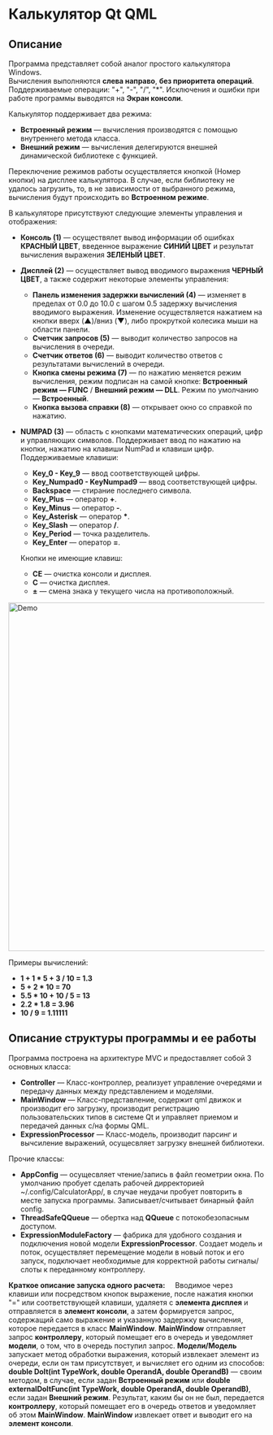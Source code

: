 # Калькулятор Qt QML

## Описание

Программа представляет собой аналог простого калькулятора Windows.  
Вычисления выполняются **слева направо**, **без приоритета операций**.
Поддерживаемые операции: "+", "-", "/", "*".
Исключения и ошибки при работе программы выводятся на **Экран консоли**.

Калькулятор поддерживает два режима:
- **Встроенный режим** — вычисления производятся с помощью внутреннего метода класса.
- **Внешний режим**    — вычисления делегируются внешней динамической библиотеке с функцией.

Переключение режимов работы осуществляется кнопкой (Номер кнопки) на дисплее калькулятора. В случае, если библиотеку не удалось загрузить, то, в не зависимости от выбранного режима, вычисления будут происходить во **Встроенном режиме**.

В калькуляторе присутствуют следующие элементы управления и отображения:
- **Консоль (1)** — осуществялет вывод информации об ошибках **КРАСНЫЙ ЦВЕТ**, введенное выражение **СИНИЙ ЦВЕТ** и результат вычисления выражения **ЗЕЛЕНЫЙ ЦВЕТ**.
- **Дисплей (2)** — осуществляет вывод вводимого выражения **ЧЕРНЫЙ ЦВЕТ**, а также содержит некоторые элементы управления:
    - **Панель изменения задержки вычислений (4)** — изменяет в пределах от 0.0 до 10.0 с шагом 0.5 задержку вычисления вводимого выражения. Изменение осуществляется нажатием на кнопки вверх (**▲**)/вниз (**▼**), либо прокруткой колесика мыши на области панели.
    - **Счетчик запросов (5)** — выводит количество запросов на вычисления в очереди.
    - **Счетчик ответов (6)** — выводит количество ответов с результатами вычислений в очереди.
    - **Кнопка смены режима (7)** — по нажатию меняется режим вычисления, режим подписан на самой кнопке: **Встроенный режим — FUNC** / **Внешний режим — DLL**. Режим по умолчанию — **Встроенный**.
    - **Кнопка вызова справки (8)** — открывает окно со справкой по нажатию.
- **NUMPAD (3)** — область с кнопками математических операций, цифр и управляющих символов. Поддерживает ввод по нажатию на кнопки, нажатию на клавиши NumPad и клавиши цифр. Поддерживаемые клавиши:
    - **Key_0 - Key_9** — ввод соответствующей цифры.
    - **Key_Numpad0 - KeyNumpad9** — ввод соответствующей цифры.
    - **Backspace**                — стирание последнего символа.
    - **Key_Plus**                 — оператор **+**.
    - **Key_Minus**                — оператор **-**.
    - **Key_Asterisk**             — оператор **\***.
    - **Key_Slash**                — оператор **/**.
    - **Key_Period**               — точка разделитель.
    - **Key_Enter**                — оператор **=**.
 
    Кнопки не имеющие клавиш:
    - **CE** — очистка консоли и дисплея.
    - **C**  — очистка дисплея. 
    - **±**  — смена знака у текущего числа на противоположный.

<img width="686" height="686" alt="Demo" src="https://github.com/user-attachments/assets/a75c1414-878e-4d67-8de5-b4090153ca7f" />

Примеры вычислений:
  - **1 + 1 * 5 + 3 / 10 = 1.3**
  - **5 + 2 * 10 = 70**
  - **5.5 * 10 + 10 / 5 = 13**
  - **2.2 * 1.8 = 3.96**
  - **10 / 9 = 1.11111**
      
## Описание структуры программы и ее работы

Программа построена на архитектуре MVC и предоставляет собой 3 основных класса:
- **Controller**          — Класс-контроллер, реализует управление очередями и передачу данных между представлением и моделями.
- **MainWindow**          — Класс-представление, содержит qml движок и производит его загрузку, производит регистрацию пользовательских типов в системе Qt и управляет приемом и передачей данных с/на формы QML.
- **ExpressionProcessor** — Класс-модель, производит парсинг и вычсиление выражений, осущесвляет загрузку внешней библиотеки.

Прочие классы:
- **AppConfig**               — осущесвляет чтение/запись в файл геометрии окна. По умолчанию пробует сделать рабочей дирректорией ~/.config/CalculatorApp/, в случае неудачи пробует повторить в месте запуска программы. Записывает/считывает бинарный файл config.
- **ThreadSafeQQueue**        — обертка над **QQueue** с потокобезопасным доступом.
- **ExpressionModuleFactory** — фабрика для удобного создания и подключения новой модели **ExpressionProcessor**. Создает модель и поток, осуществляет перемещение модели в новый поток и его запуск, подключает необходимые для корректной работы сигналы/слоты к переданному контроллеру.

**Краткое описание запуска одного расчета:**
&nbsp;&nbsp;&nbsp;&nbsp;Вводимое через клавиши или посредством кнопок выражение, после нажатия кнопки "=" или соответствующей клавиши, удаляетя с **элемента дисплея** и отправляется в **элемент консоли**, а затем формируется запрос, содержащий само выражение и указанную задержку вычисления, которое передается в класс **MainWindow**. 
**MainWindow** отправляет запрос **контроллеру**, который помещает его в очередь и уведомляет **модели**, о том, что в очередь поступил запрос. **Модели/Модель** запускает метод обработки выражения, который извлекает элемент из очереди, если он там присутствует, и вычисляет его одним из способов: 
**double DoIt(int TypeWork, double OperandA, double OperandB)** — своим методом, в случае, если задан **Встроенный режим** или **double externalDoItFunc(int TypeWork, double OperandA, double OperandB)**, если задан **Внешний режим**. Результат, каким бы он не был, передается **контроллеру**, 
который помещает его в очередь ответов и уведомляет об этом **MainWindow**. **MainWindow** извлекает ответ и выводит его на **элемент консоли**.

  
